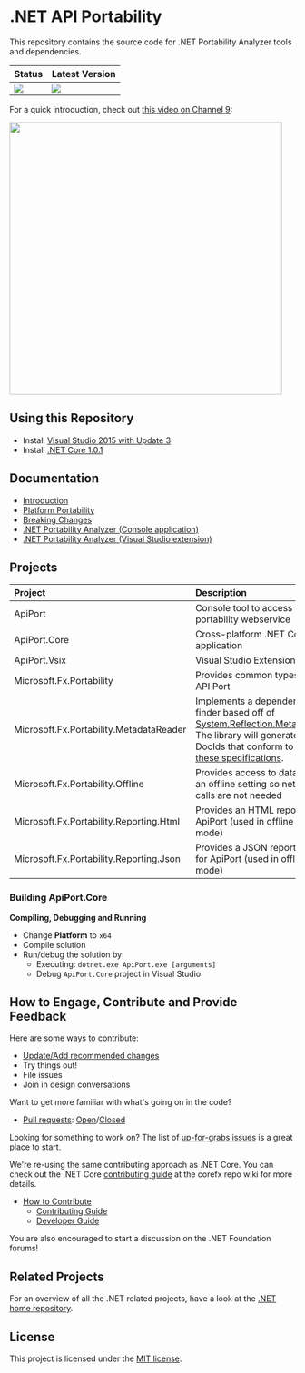 # .NET API Portability

This repository contains the source code for .NET Portability Analyzer tools and
dependencies.

| Status | Latest Version |
| :----- | :------------- |
| ![][BuildStatus] | [![][Version]][myget] |

For a quick introduction, check out [this video on Channel 9][Channel 9 Video]:

[<img src="https://sec.ch9.ms/ch9/031c/f3d7672b-dd71-4a18-a8b4-37573c08031c/DotNetPortabilityAnalyzer_960.jpg" width="480" />][Channel 9 Video]

## Using this Repository

* Install [Visual Studio 2015 with Update 3][Visual Studio 2015]
* Install [.NET Core 1.0.1](https://dot.net/core)

## Documentation

* [Introduction](docs/HowTo)
* [Platform Portability](docs/HowTo/PlatformPortability.md)
* [Breaking Changes](docs/HowTo/BreakingChanges.md)
* [.NET Portability Analyzer (Console application)](docs/Console)
* [.NET Portability Analyzer (Visual Studio extension)](docs/VSExtension)

## Projects

| Project | Description |
| :------ | :---------- |
| ApiPort | Console tool to access portability webservice | 
| ApiPort.Core | Cross-platform .NET Core application | 
| ApiPort.Vsix | Visual Studio Extension | 
| Microsoft.Fx.Portability | Provides common types for API Port |
| Microsoft.Fx.Portability.MetadataReader | Implements a dependency finder based off of [System.Reflection.Metadata][System.Reflection.Metadata]. The library  will generate DocIds that conform to [these specifications][DocId]. |
| Microsoft.Fx.Portability.Offline | Provides access to data in an offline setting so network calls are not needed |
| Microsoft.Fx.Portability.Reporting.Html | Provides an HTML report for ApiPort (used in offline mode) |
| Microsoft.Fx.Portability.Reporting.Json | Provides a JSON reporter for ApiPort (used in offline mode) |

### Building ApiPort.Core

__Compiling, Debugging and Running__

* Change __Platform__ to `x64`
* Compile solution
* Run/debug the solution by:
    * Executing: `dotnet.exe ApiPort.exe [arguments]`
    * Debug `ApiPort.Core` project in Visual Studio

## How to Engage, Contribute and Provide Feedback

Here are some ways to contribute:
* [Update/Add recommended changes](docs/RecommendedChanges/README.md)
* Try things out!
* File issues
* Join in design conversations

Want to get more familiar with what's going on in the code?
* [Pull requests][PR]: [Open][PR-Open]/[Closed][PR-Closed]

Looking for something to work on? The list of [up-for-grabs issues][Issues-Open]
is a great place to start.

We're re-using the same contributing approach as .NET Core. You can check out 
the .NET Core [contributing guide][Contributing Guide] at the corefx repo wiki 
for more details.

* [How to Contribute][Contributing Guide]
    * [Contributing Guide][Contributing Guide]
    * [Developer Guide]

You are also encouraged to start a discussion on the .NET Foundation forums!

## Related Projects

For an overview of all the .NET related projects, have a look at the
[.NET home repository](https://github.com/Microsoft/dotnet).

## License

This project is licensed under the [MIT license](LICENSE).

[BuildStatus]: https://devdiv.visualstudio.com/_apis/public/build/definitions/0bdbc590-a062-4c3f-b0f6-9383f67865ee/484/badge
[Channel 9 Video]: https://channel9.msdn.com/Blogs/Seth-Juarez/A-Brief-Look-at-the-NET-Portability-Analyzer
[Contributing Guide]: https://github.com/dotnet/corefx/wiki/Contributing
[Developer Guide]: https://github.com/dotnet/corefx/wiki/Developer-Guide
[DocId]: https://msdn.microsoft.com/en-us/library/fsbx0t7x.aspx
[Issues-Open]: https://github.com/Microsoft/dotnet-apiport/issues?q=is%3Aopen+is%3Aissue
[PR]: https://github.com/Microsoft/dotnet-apiport/pulls
[PR-Closed]: https://github.com/Microsoft/dotnet-apiport/pulls?q=is%3Apr+is%3Aclosed
[PR-Open]: https://github.com/Microsoft/dotnet-apiport/pulls?q=is%3Aopen+is%3Apr
[myget]: https://www.myget.org/gallery/dotnet-apiport
[System.Reflection.Metadata]: https://github.com/dotnet/corefx/tree/master/src/System.Reflection.Metadata
[Version]: https://img.shields.io/myget/dotnet-apiport/v/Microsoft.Fx.Portability.svg
[Visual Studio 2015]: http://www.visualstudio.com/en-us/downloads/visual-studio-2015-downloads-vs.aspx